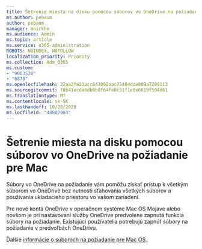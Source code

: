 ```yaml
---
title: Šetrenie miesta na disku pomocou súborov vo OneDrive na požiadanie pre Mac
ms.author: pebaum
author: pebaum
manager: mnirkhe
ms.audience: Admin
ms.topic: article
ms.service: o365-administration
ROBOTS: NOINDEX, NOFOLLOW
localization_priority: Priority
ms.collection: Adm_O365
ms.custom:
- "9003530"
- "6878"
ms.openlocfilehash: 32aa2fa21acc647092aac75484dde809a7208113
ms.sourcegitcommit: f8b41ecda6db0b8f64fe0c51f1e8e6619f504d61
ms.translationtype: MT
ms.contentlocale: sk-SK
ms.lasthandoff: 10/28/2020
ms.locfileid: "48807903"
---
```

# <a name="save-disk-space-with-onedrive-files-on-demand-for-mac"></a>Šetrenie miesta na disku pomocou súborov vo OneDrive na požiadanie pre Mac

Súbory vo OneDrive na požiadanie vám pomôžu získať prístup k všetkým súborom vo OneDrive bez nutnosti sťahovania všetkých súborov a používania ukladacieho priestoru vo vašom zariadení.  

Pre nové kontá OneDrive v operačnom systéme Mac OS Mojave alebo novšom je pri nastavovaní služby OneDrive predvolene zapnutá funkcia súbory na požiadanie. Existujúci používatelia potrebujú zapnúť súbory na požiadanie v predvoľbách OneDrivu.  

Ďalšie [informácie o súboroch na požiadanie pre Mac OS](https://support.microsoft.com/office/529f6d53-e572-4922-a585-e7a318c135f0).
